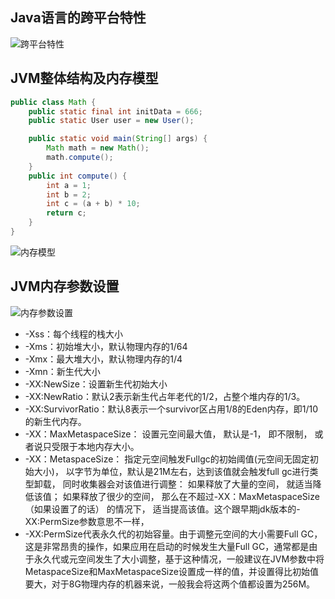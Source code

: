 ## Java语言的跨平台特性
![跨平台特性](https://xqhuang.oss-cn-beijing.aliyuncs.com/study/java跨平台特性.png?versionId=CAEQERiBgMC3wLDw0xciIDY1ZjllYjg5NDRhOTRkMzA4NDI3ZDEwMDM2MDMxYTM5)

## JVM整体结构及内存模型

```java
public class Math {
    public static final int initData = 666;
    public static User user = new User();

    public static void main(String[] args) {
        Math math = new Math();
        math.compute();
    }
    public int compute() {
        int a = 1;
        int b = 2;
        int c = (a + b) * 10;
        return c;
    }
}
```

![内存模型](https://xqhuang.oss-cn-beijing.aliyuncs.com/study/JVM内存模型.png?versionId=CAEQERiBgICGwbDw0xciIGM0MGJhYTcxN2I3YTRkYzY4MmNjY2JmNDhkMGMzNjRj)


## JVM内存参数设置
![内存参数设置](https://xqhuang.oss-cn-beijing.aliyuncs.com/study/JVM内存参数设置.png?versionId=CAEQERiBgICvwLDw0xciIGU3MDUzNTY5MDQ4NjRlMGU5OGY4OGFmMDQxZWEyYmZk)
    
- -Xss：每个线程的栈大小
- -Xms：初始堆大小，默认物理内存的1/64 
- -Xmx：最大堆大小，默认物理内存的1/4
- -Xmn：新生代大小
- -XX:NewSize：设置新生代初始大小
- -XX:NewRatio：默认2表示新生代占年老代的1/2，占整个堆内存的1/3。
- -XX:SurvivorRatio：默认8表示一个survivor区占用1/8的Eden内存，即1/10的新生代内存。
- -XX：MaxMetaspaceSize： 设置元空间最大值， 默认是-1， 即不限制， 或者说只受限于本地内存大小。
- -XX：MetaspaceSize： 指定元空间触发Fullgc的初始阈值(元空间无固定初始大小)， 以字节为单位，默认是21M左右，达到该值就会触发full gc进行类型卸载， 同时收集器会对该值进行调整： 如果释放了大量的空间， 就适当降低该值； 如果释放了很少的空间， 那么在不超过-XX：MaxMetaspaceSize（如果设置了的话） 的情况下， 适当提高该值。这个跟早期jdk版本的-XX:PermSize参数意思不一样，
- -XX:PermSize代表永久代的初始容量。由于调整元空间的大小需要Full GC，这是非常昂贵的操作，如果应用在启动的时候发生大量Full GC，通常都是由于永久代或元空间发生了大小调整，基于这种情况，一般建议在JVM参数中将MetaspaceSize和MaxMetaspaceSize设置成一样的值，并设置得比初始值要大，对于8G物理内存的机器来说，一般我会将这两个值都设置为256M。